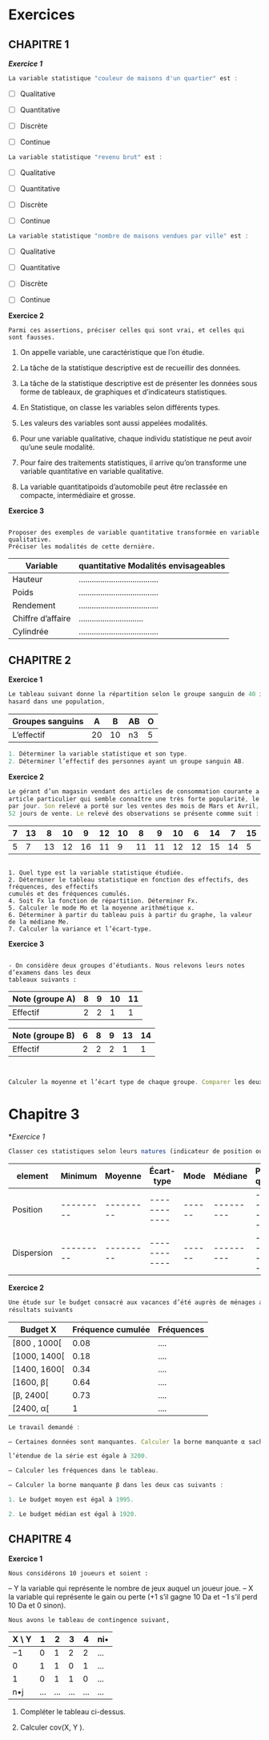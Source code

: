 # Exercices 


## CHAPITRE 1

***Exercice 1***

```js
La variable statistique "couleur de maisons d'un quartier" est :
```
- [ ] Qualitative
- [ ] Quantitative

- [ ] Discrète
- [ ] Continue

```js
La variable statistique "revenu brut" est :
```
- [ ] Qualitative
- [ ] Quantitative

- [ ] Discrète
- [ ] Continue


```js
La variable statistique "nombre de maisons vendues par ville" est :
```
- [ ] Qualitative
- [ ] Quantitative

- [ ] Discrète
- [ ] Continue


**Exercice 2**

```console
Parmi ces assertions, préciser celles qui sont vrai, et celles qui sont fausses.
````

1. On appelle variable, une caractéristique que l’on étudie.

2. La tâche de la statistique descriptive est de recueillir des données.

3. La tâche de la statistique descriptive est de présenter les données sous forme de 
tableaux, de graphiques et d’indicateurs statistiques.

4. En Statistique, on classe les variables selon différents types.

5. Les valeurs des variables sont aussi appelées modalités.

6. Pour une variable qualitative, chaque individu statistique ne peut avoir qu’une seule modalité.

7. Pour faire des traitements statistiques, il arrive qu’on transforme une variable 
quantitative en variable qualitative.

8. La variable quantitatipoids d’automobile peut être reclassée en compacte, intermédiaire et grosse.



**Exercice 3**

```console

Proposer des exemples de variable quantitative transformée en variable qualitative.
Préciser les modalités de cette dernière.
```

| Variable | quantitative Modalités envisageables |
|----------|--------------------------------------|
| Hauteur  | .....................................|
|Poids     | .....................................|
|Rendement | .....................................|
|Chiffre d’affaire |..............................|
|Cylindrée | .....................................|


## CHAPITRE 2

**Exercice 1**
```js
Le tableau suivant donne la répartition selon le groupe sanguin de 40 individus pris au
hasard dans une population,
```

| Groupes sanguins | A | B | AB | O |
|------------------|---|---|----|---|
| L’effectif       | 20| 10| n3 | 5 |

```js
1. Déterminer la variable statistique et son type.
2. Déterminer l’effectif des personnes ayant un groupe sanguin AB.
```
**Exercice 2**

```js
Le gérant d’un magasin vendant des articles de consommation courante a relevé pour un
article particulier qui semble connaître une très forte popularité, le nombre d’articles vendus
par jour. Son relevé a porté sur les ventes des mois de Mars et Avril, ce qui correspond à
52 jours de vente. Le relevé des observations se présente comme suit :
````
| 7 | 13 | 8 | 10 | 9 | 12 | 10 | 8 | 9 | 10 | 6 | 14 | 7 | 15 | 9 | 11 | 12 | 11 | 12 | 5 | 14 | 11 | 8 | 10 | 14 | 12 | 8 |
|---|--- |---|--- |---|--- |--- |---|---|--- |---|--- |---|--- |---|--- |--- |--- |--- |---|--- |--- |---|--- |--- |--- |---|
| 5 | 7  | 13| 12 | 16| 11 | 9  | 11| 11| 12 | 12| 15 |14 | 5  | 14| 9  | 9  | 14 | 13 | 11|10  | 11 | 12| 9  | 15|.

```console

1. Quel type est la variable statistique étudiée.
2. Déterminer le tableau statistique en fonction des effectifs, des fréquences, des effectifs
cumulés et des fréquences cumulés.
4. Soit Fx la fonction de répartition. Déterminer Fx.
5. Calculer le mode Mo et la moyenne arithmétique x.
6. Déterminer à partir du tableau puis à partir du graphe, la valeur de la médiane Me.
7. Calculer la variance et l’écart-type.
````

**Exercice 3**
```console

- On considère deux groupes d’étudiants. Nous relevons leurs notes d’examens dans les deux
tableaux suivants :
```

|Note (groupe A)| 8 | 9 | 10 | 11 |
|---------------|---|---|---|---|
|Effectif | 2 | 2 | 1 | 1 |


|Note (groupe B)| 6 | 8 | 9 | 13 | 14 |
|---------------|---|---|---|---|---|
|Effectif| 2 | 2 | 2 | 1 | 1 |

```js


Calculer la moyenne et l’écart type de chaque groupe. Comparer les deux groupes.

```

# Chapitre 3

**Exercice 1*

```js
Classer ces statistiques selon leurs natures (indicateur de position ou de dispersion)
```
| element | Minimum | Moyenne | Écart-type | Mode | Médiane | Premier quartile |
|---------|---------|---------|------------|------|---------|------------------|
|Position |---------|---------|------------|------|---------|------------------|
|Dispersion |---------|---------|------------|------|---------|------------------|

**Exercice 2**
```js
Une étude sur le budget consacré aux vacances d’été auprès de ménages a donné les
résultats suivants
```

| Budget X | Fréquence cumulée | Fréquences |
|-----------|------|----|
|[800 , 1000[|  0.08  | .... |
|[1000, 1400[| 0.18 |....|
|[1400, 1600[| 0.34 |....|
|[1600, β[| 0.64 |....|
|[β, 2400[| 0.73 |....|
|[2400, α[| 1 |....|


```js
Le travail demandé :

– Certaines données sont manquantes. Calculer la borne manquante α sachant que

l’étendue de la série est égale à 3200.

– Calculer les fréquences dans le tableau.

– Calculer la borne manquante β dans les deux cas suivants :

1. Le budget moyen est égal à 1995.

2. Le budget médian est égal à 1920.
```


## CHAPITRE 4

**Exercice 1**
```console
Nous considérons 10 joueurs et soient :
```

– Y la variable qui représente le nombre de jeux auquel un joueur joue.
– X la variable qui représente le gain ou perte (+1 s’il gagne 10 Da et −1 s’il perd 10
Da et 0 sinon).
```conole
Nous avons le tableau de contingence suivant,
````
| X \ Y | 1 | 2 | 3 | 4 | ni• | 
| ------|---|---|---|---|-----|  
| −1 | 0 | 1 | 2 | 2 |...|
| 0 | 1 | 1 | 0 | 1 |...|
| 1 | 0 | 1 | 1 | 0 |...|
| n•j |...|...|...|...|...|

1. Compléter le tableau ci-dessus.

2. Calculer cov(X, Y ).
